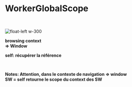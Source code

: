 # WorkerGlobalScope

<br>

![float-left w-300](./assets/images/no_way.png)

<span class="big-text center"><strong>browsing context<br>⇒ Window</span>

self: récupérer la référence

<!-- .element: class="center" -->

<br>

Notes:
Attention, dans le contexte de navigation => window<br />
SW = self retourne le scope du context des SW
